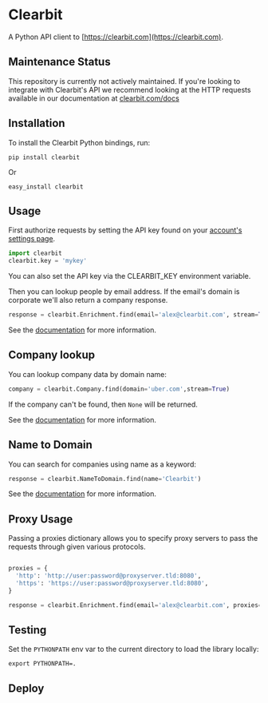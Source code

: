 # Clearbit

A Python API client to [https://clearbit.com](https://clearbit.com).

## Maintenance Status

This repository is currently not actively maintained. If you're looking to integrate with Clearbit's API we recommend looking at the HTTP requests available in our documentation at [clearbit.com/docs](https://clearbit.com/docs)

## Installation

To install the Clearbit Python bindings, run:

    pip install clearbit

Or

    easy_install clearbit

## Usage

First authorize requests by setting the API key found on your [account's settings page](https://clearbit.com/keys).

```python
import clearbit
clearbit.key = 'mykey'
```

You can also set the API key via the CLEARBIT_KEY environment variable.

Then you can lookup people by email address. If the email's domain is corporate we'll also return a company response.

```python
response = clearbit.Enrichment.find(email='alex@clearbit.com', stream=True)
```

See the [documentation](https://clearbit.com/docs#person-api) for more information.

## Company lookup

You can lookup company data by domain name:

```python
company = clearbit.Company.find(domain='uber.com',stream=True)
```

If the company can't be found, then `None` will be returned.

See the [documentation](https://clearbit.com/docs#company-api) for more information.

## Name to Domain

You can search for companies using name as a keyword:

```python
response = clearbit.NameToDomain.find(name='Clearbit')
```

See the [documentation](https://clearbit.com/docs#name-to-domain-api) for more information.

## Proxy Usage

Passing a proxies dictionary allows you to specify proxy servers to pass the requests through given various protocols.

```python

proxies = {
  'http': 'http://user:password@proxyserver.tld:8080',
  'https': 'https://user:password@proxyserver.tld:8080',
}

response = clearbit.Enrichment.find(email='alex@clearbit.com', proxies=proxies)
```

## Testing

Set the `PYTHONPATH` env var to the current directory to load the library locally:

    export PYTHONPATH=.

## Deploy
